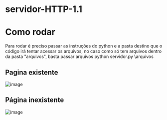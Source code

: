 # servidor-HTTP-1.1

# Como rodar
Para rodar é preciso passar as instruções do python e a pasta destino que o código irá tentar acessar os arquivos, no caso como só tem arquivos dentro da pasta "arquivos", basta passar arquivos
python servidor.py \arquivos

## Pagina existente
![image](https://github.com/thisanches07/servidor-HTTP-1.1/assets/70613241/00585148-3f41-4104-85d7-cbcc873b2627)



## Página inexistente
![image](https://github.com/thisanches07/servidor-HTTP-1.1/assets/70613241/46bcedb5-1179-40d4-b104-96b1955cd3a3)


